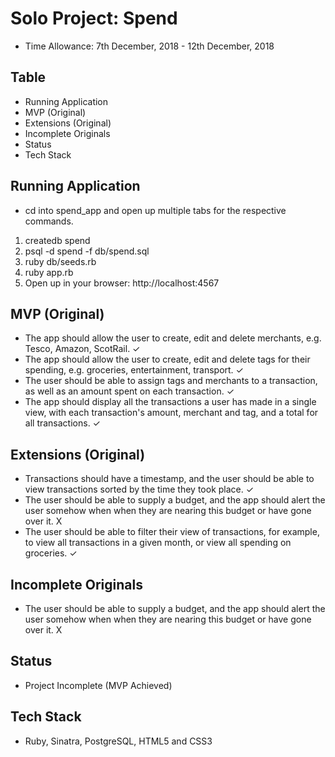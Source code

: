 # Solo Project: Spend
- Time Allowance: 7th December, 2018 - 12th December, 2018

## Table
- Running Application
- MVP (Original)
- Extensions (Original)
- Incomplete Originals
- Status
- Tech Stack

## Running Application
- cd into spend_app and open up multiple tabs for the respective commands.
1. createdb spend
2. psql -d spend -f db/spend.sql
3. ruby db/seeds.rb
4. ruby app.rb
5. Open up in your browser: http://localhost:4567

## MVP (Original)
- The app should allow the user to create, edit and delete merchants, e.g. Tesco, Amazon, ScotRail. ✓
- The app should allow the user to create, edit and delete tags for their spending, e.g. groceries, entertainment, transport. ✓
- The user should be able to assign tags and merchants to a transaction, as well as an amount spent on each transaction. ✓
- The app should display all the transactions a user has made in a single view, with each transaction's amount, merchant and tag, and a total for all transactions. ✓

## Extensions (Original)
- Transactions should have a timestamp, and the user should be able to view transactions sorted by the time they took place. ✓
- The user should be able to supply a budget, and the app should alert the user somehow when when they are nearing this budget or have gone over it. X
- The user should be able to filter their view of transactions, for example, to view all transactions in a given month, or view all spending on groceries. ✓

## Incomplete Originals
- The user should be able to supply a budget, and the app should alert the user somehow when when they are nearing this budget or have gone over it. X

## Status
- Project Incomplete (MVP Achieved)

## Tech Stack
- Ruby, Sinatra, PostgreSQL, HTML5 and CSS3
